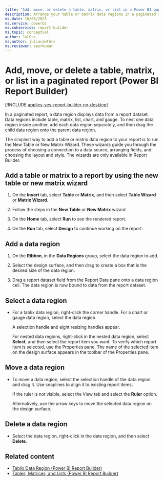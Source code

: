 ```yaml
---
title: "Add, move, or delete a table, matrix, or list in a Power BI paginated report | Microsoft Docs"
description: Arrange your table or matrix data regions in a paginated report by using the New Table Wizard or New Matrix Wizard in Power BI Report Builder. 
ms.date: 10/03/2023
ms.service: powerbi
ms.subservice: report-builder
ms.topic: conceptual
author: JulCsc
ms.author: juliacawthra
ms.reviewer: saurkumar
---
```

# Add, move, or delete a table, matrix, or list in a paginated report (Power BI Report Builder)

[!INCLUDE [applies-yes-report-builder-no-desktop](../../includes/applies-yes-report-builder-no-desktop.md)]

  In a paginated report, a data region displays data from a report dataset. Data regions include table, matrix, list, chart, and gauge. To nest one data region inside another, add each data region separately, and then drag the child data region onto the parent data region.  
  
 The simplest way to add a table or matrix data region to your report is to run the New Table or New Matrix Wizard. These wizards guide you through the process of choosing a connection to a data source, arranging fields, and choosing the layout and style. The wizards are only available in Report Builder.  
  
## Add a table or matrix to a report by using the new table or new matrix wizard  
  
1.  On the **Insert** tab, select **Table** or **Matrix**, and then select **Table Wizard** or **Matrix Wizard**.  
  
2.  Follow the steps in the **New Table** or **New Matrix** wizard.  
  
3.  On the **Home** tab, select **Run** to see the rendered report.  
  
4.  On the **Run** tab, select **Design** to continue working on the report.  
  
## Add a data region  
  
1.  On the **Ribbon**, in the **Data Regions** group, select the data region to add.  
  
2.  Select the design surface, and then drag to create a box that is the desired size of the data region.  
  
3.  Drag a report dataset field from the Report Data pane onto a data region cell. The data region is now bound to data from the report dataset.  
  
## Select a data region  
  
-   For a tablix data region, right-click the corner handle. For a chart or gauge data region, select the data region.  
  
     A selection handle and eight resizing handles appear.  
  
     For nested data regions, right-click in the nested data region, select **Select**, and then select the report item you want. To verify which report item is selected, use the Properties pane. The name of the selected item on the design surface appears in the toolbar of the Properties pane.  
  
## Move a data region  
  
-   To move a data region, select the selection handle of the data region and drag it. Use snaplines to align it to existing report items.  
  
     If the ruler is not visible, select the View tab and select the **Ruler** option.  
  
     Alternatively, use the arrow keys to move the selected data region on the design surface.  
  
## Delete a data region  
  
-   Select the data region, right-click in the data region, and then select **Delete**.  
  
## Related content

- [Tablix Data Region &#40;Power BI Report Builder&#41;](../../paginated-reports/report-design/render-data-regions-report-builder-service.md) 
- [Tables, Matrices, and Lists &#40;Power BI Report Builder&#41;](../../paginated-reports/report-builder-tables-matrices-lists.md) 
  
  
